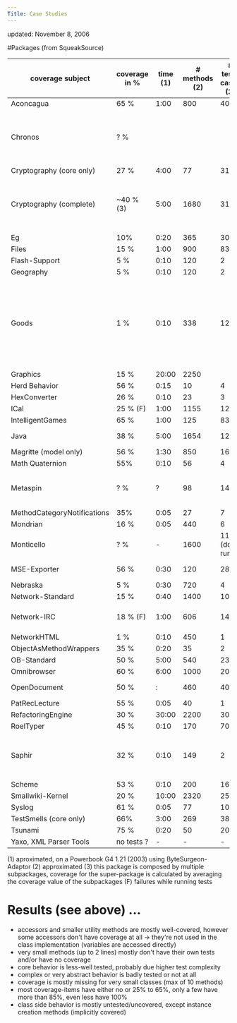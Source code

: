 ```yaml
---
Title: Case Studies
---
```


updated: November 8, 2006

#Packages (from SqueakSource)

|  coverage subject | coverage in % | time (1) | # methods (2) | # test-cases (2) | Notes 
|---|---|---|---|---|---
| Aconcagua | 65 % | 1:00 | 800 | 400 
| Chronos | ? % | | | | install of environment meesed up the image, selectors missing, ...
| Cryptography (core only) | 27 % | 4:00 | 77 | 31 | 
| Cryptography (complete) | ~40 % (3) | 5:00 | 1680 | 31 | #encrypt is mostly fully-covered, but #decrypt not, no tests for SSL?
| Eg | 10% | 0:20 | 365 | 30
| Files | 15 % | 1:00 | 900 | 83 
| Flash-Support | 5 % | 0:10 | 120 | 2
| Geography | 5 % | 0:10 | 120 | 2
| Goods | 1 % | 0:10 | 338 | 12 | all tests have errors -> no db; instrumenting class-extension-methods causes Christo to crash the image &mdash;> CHECK !!!
| Graphics | 15 % | 20:00 | 2250 | 
| Herd Behavior | 56 % | 0:15 | 10 | 4
| HexConverter | 26 % | 0:10 | 23 | 3
| ICal | 25 % (F) | 1:00 | 1155 |124 |
| IntelligentGames | 65 % | 1:00 | 125 | 83
| Java | 38 % | 5:00 |  1654 | 12 | tests run quite slow
| Magritte (model only) | 56 % | 1:30 | 850 | 1600
| Math Quaternion | 55% | 0:10 | 56 | 4 |
| Metaspin | ? % | ? | 98 | 14 | tests run extremely slow with instrumentation
| MethodCategoryNotifications | 35% | 0:05 | 27 | 7 |
| Mondrian | 16 % | 0:05 | 440 | 6 
| Monticello | ? % | - | 1600 | 115 (don't run)
| MSE-Exporter | 56 % | 0:30 | 120 | 28 | 1 error, 2 failures
| Nebraska | 5 % | 0:30 | 720 | 4 
| Network-Standard | 15 % | 0:40 | 1400 | 100
| Network-IRC | 18 % (F) | 1:00 | 606 | 14 | only tests for profile and server
| NetworkHTML | 1 % | 0:10 | 450 | 1  
| ObjectAsMethodWrappers | 35 % | 0:20 | 35 | 2
| OB-Standard | 50 % | 5:00 | 540 | 230
| Omnibrowser | 60 % | 6:00 | 1000 | 200 
| OpenDocument | 50 % | : | 460 | 40 | no "primitive" tests
| PatRecLecture | 55 % | 0:05 | 40 | 1 
| RefactoringEngine | 30 % | 30:00 | 2200 | 300 
| RoelTyper | 45 % | 0:10 | 170 | 70
| Saphir | 32 % | 0:10 | 149 | 2 | problems while loading package, some tests might omitted (?)
| Scheme | 53 % | 0:10 | 200 | 16
| Smallwiki-Kernel | 20 % | 10:00 | 2320 | 250
| Syslog | 61 % | 0:05 | 77 | 10
| TestSmells (core only) | 66% | 3:00 | 269 | 383
| Tsunami | 75 % | 0:20 | 50 | 20
| Yaxo, XML Parser Tools | no tests ? | - | - | - 

(1) aproximated, on a Powerbook G4 1.21 (2003) using ByteSurgeon-Adaptor
(2) approximated
(3) this package is composed by multiple subpackages, coverage for the super-package is calculated by averaging the coverage value of the subpackages
(F) failures while running tests

# Results (see above) ...

-  accessors and smaller utility methods are mostly well-covered, however some accessors don't have coverage at all -> they're not used in the class implementation (variables are accessed directly)
-  very small methods (up to 2 lines) mostly don't have their own tests and/or have no coverage
-  core behavior is less-well tested, probably due higher test complexity 
-  complex or very abstract behavior is badly tested or not at all
-  coverage is mostly missing for very small classes (max of 10 methods)
-  most coverage-items have either no or 25% to 65%, only a few have more than 85%, even less have 100%
-  class side behavior is mostly untested/uncovered, except instance creation methods (implicitly covered)

